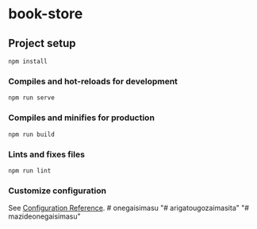 # book-store

## Project setup
```
npm install
```

### Compiles and hot-reloads for development
```
npm run serve
```

### Compiles and minifies for production
```
npm run build
```

### Lints and fixes files
```
npm run lint
```

### Customize configuration
See [Configuration Reference](https://cli.vuejs.org/config/).
#   o n e g a i s i m a s u  
 "# arigatougozaimasita" 
"# mazideonegaisimasu" 

